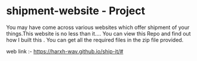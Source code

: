 # shipment-website - Project 


You may have come across various websites which offer shipment of your things.This website is no less than it.... You can view this Repo and find out how I built this . You can get all the required files in the zip file provided.

web link :- https://harxh-wav.github.io/ship-it/#